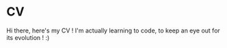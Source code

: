 # CV
Hi there, here's my CV ! I'm actually learning to code, to keep an eye out for its evolution ! :) 
